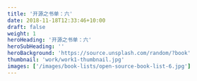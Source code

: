 ```yaml
---
title: '开源之书单：六'
date: 2018-11-18T12:33:46+10:00
draft: false
weight: 1
heroHeading: '开源之书单：六'
heroSubHeading: ''
heroBackground: 'https://source.unsplash.com/random/?book'
thumbnail: 'work/work1-thumbnail.jpg'
images: ['/images/book-lists/open-source-book-list-6.jpg']
---
```



